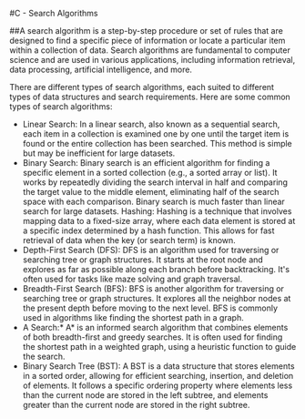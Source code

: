#C - Search Algorithms

##A search algorithm is a step-by-step procedure or set of rules that are designed to find a specific piece of information or locate a particular item within a collection of data. Search algorithms are fundamental to computer science and are used in various applications, including information retrieval, data processing, artificial intelligence, and more.

There are different types of search algorithms, each suited to different types of data structures and search requirements. Here are some common types of search algorithms:

- Linear Search: In a linear search, also known as a sequential search, each item in a collection is examined one by one until the target item is found or the entire collection has been searched. This method is simple but may be inefficient for large datasets.
- Binary Search: Binary search is an efficient algorithm for finding a specific element in a sorted collection (e.g., a sorted array or list). It works by repeatedly dividing the search interval in half and comparing the target value to the middle element, eliminating half of the search space with each comparison. Binary search is much faster than linear search for large datasets.
Hashing: Hashing is a technique that involves mapping data to a fixed-size array, where each data element is stored at a specific index determined by a hash function. This allows for fast retrieval of data when the key (or search term) is known.
- Depth-First Search (DFS): DFS is an algorithm used for traversing or searching tree or graph structures. It starts at the root node and explores as far as possible along each branch before backtracking. It's often used for tasks like maze solving and graph traversal.
- Breadth-First Search (BFS): BFS is another algorithm for traversing or searching tree or graph structures. It explores all the neighbor nodes at the present depth before moving to the next level. BFS is commonly used in algorithms like finding the shortest path in a graph.
- A Search:* A* is an informed search algorithm that combines elements of both breadth-first and greedy searches. It is often used for finding the shortest path in a weighted graph, using a heuristic function to guide the search.
- Binary Search Tree (BST): A BST is a data structure that stores elements in a sorted order, allowing for efficient searching, insertion, and deletion of elements. It follows a specific ordering property where elements less than the current node are stored in the left subtree, and elements greater than the current node are stored in the right subtree.
